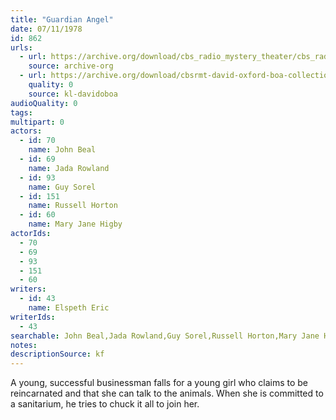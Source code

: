 ```yaml
---
title: "Guardian Angel"
date: 07/11/1978
id: 862
urls: 
  - url: https://archive.org/download/cbs_radio_mystery_theater/cbs_radio_mystery_theater-0851-0900.zip/cbs_radio_mystery_theater-0851-0900%2Fcbsrmt_0862_guardian_angel.mp3
    source: archive-org
  - url: https://archive.org/download/cbsrmt-david-oxford-boa-collection/CBSRMT-780711-0862-Guardian-Angel-(128-48)_WBBM-JE-{BoA}.mp3
    quality: 0
    source: kl-davidoboa
audioQuality: 0
tags: 
multipart: 0
actors:  
  - id: 70
    name: John Beal  
  - id: 69
    name: Jada Rowland  
  - id: 93
    name: Guy Sorel  
  - id: 151
    name: Russell Horton  
  - id: 60
    name: Mary Jane Higby
actorIds:  
  - 70  
  - 69  
  - 93  
  - 151  
  - 60
writers:  
  - id: 43
    name: Elspeth Eric
writerIds:  
  - 43
searchable: John Beal,Jada Rowland,Guy Sorel,Russell Horton,Mary Jane Higby Elspeth Eric
notes: 
descriptionSource: kf
---
```

A young, successful businessman falls for a young girl who claims to be reincarnated and that she can talk to the animals. When she is committed to a sanitarium, he tries to chuck it all to join her.